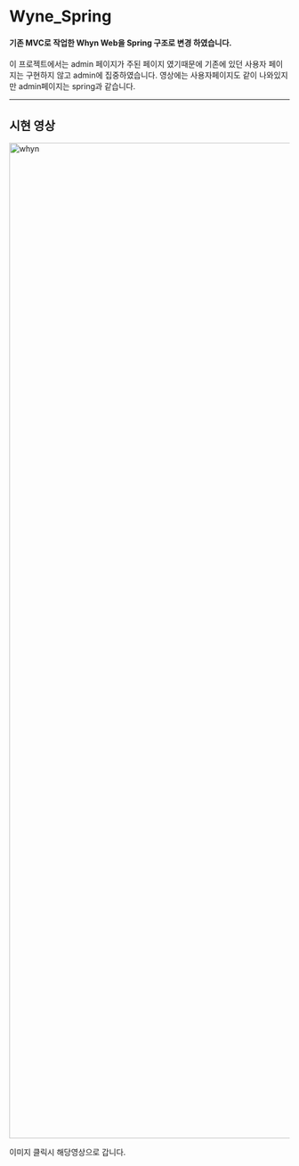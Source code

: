 # Wyne_Spring


#### 기존 MVC로 작업한 Whyn Web을 Spring 구조로 변경 하였습니다.

이 프로젝트에서는 admin 페이지가 주된 페이지 였기때문에 기존에 있던 사용자 페이지는 구현하지 않고 admin에 집중하였습니다.
영상에는 사용자페이지도 같이 나와있지만 admin페이지는 spring과 같습니다.

---------



## 시현 영상
[<img width="1787" alt="whyn" src="https://user-images.githubusercontent.com/70096347/108584855-e84be800-7387-11eb-8321-4801f96ca8a6.png">](https://www.youtube.com/watch?v=APA3r63zcQU&feature=youtu.be)

이미지 클릭시 해당영상으로 갑니다.



